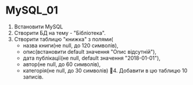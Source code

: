 # MySQL_01

1. Встановити MySQL 
2. Створити БД на тему - "Бібліотека". 
3. Створити таблицю "книжка" з полями(
	- назва книги(не null, до 120 символів), 
	- опис(встановити default значення "Опис відсутній"), 
	- дата публікації(не null, default значення "2018-01-01"), 
	- автор(не null, до 60 символів), 
	- категорія(не null, до 30 символів)
4. Добавити в цю таблицю 10 записів.
